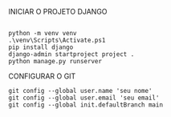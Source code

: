 INICIAR O PROJETO DJANGO 

```

python -m venv venv
.\venv\Scripts\Activate.ps1
pip install django
django-admin startproject project .
python manage.py runserver

```

CONFIGURAR O GIT

```
git config --global user.name 'seu nome'
git config --global user.email 'seu email'
git config --global init.defaultBranch main

```